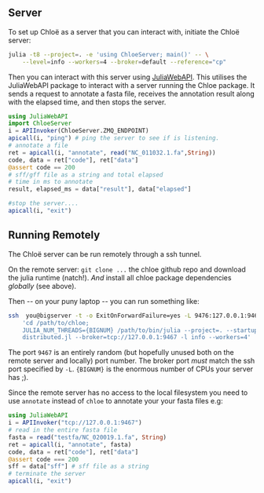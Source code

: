 
## Server
To set up Chloë as a server that you can interact with, initiate the Chloë server: 

```sh
julia -t8 --project=. -e 'using ChloeServer; main()' -- \
    --level=info --workers=4 --broker=default --reference="cp"
```

Then you can interact with this server using [JuliaWebAPI](https://github.com/JuliaWeb/JuliaWebAPI.jl). This utilises the JuliaWebAPI package to interact with a server running the Chloe package. It sends a request to annotate a fasta file, receives the annotation result along with the elapsed time, and then stops the server.


```julia
using JuliaWebAPI
import ChloeServer
i = APIInvoker(ChloeServer.ZMQ_ENDPOINT)
apicall(i, "ping") # ping the server to see if is listening.
# annotate a file
ret = apicall(i, "annotate", read("NC_011032.1.fa",String))
code, data = ret["code"], ret["data"]
@assert code == 200
# sff/gff file as a string and total elapsed
# time in ms to annotate
result, elapsed_ms = data["result"], data["elapsed"]

#stop the server....
apicall(i, "exit")
```
## Running Remotely

The Chloë server can be run remotely through a ssh tunnel.

On the remote server:
`git clone ...` the chloe github repo and download the julia runtime (natch!).
*And* install all chloe package dependencies *globally* (see above).

Then -- on your puny laptop -- you can run something like:

```sh
ssh  you@bigserver -t -o ExitOnForwardFailure=yes -L 9476:127.0.0.1:9467 \
    'cd /path/to/chloe;
    JULIA_NUM_THREADS={BIGNUM} /path/to/bin/julia --project=. --startup-file=no --color=yes
    distributed.jl --broker=tcp://127.0.0.1:9467 -l info --workers=4'
```

The port `9467` is an entirely random (but hopefully unused both on
the remote server and locally) port number. The broker port *must* match
the ssh port specified by `-L`. `{BIGNUM}` is the enormous number
of CPUs your server has ;).

Since the remote server has no access to the local filesystem you need
to use `annotate` instead of `chloe` to annotate your your
fasta files e.g:

```julia
using JuliaWebAPI
i = APIInvoker("tcp://127.0.0.1:9467")
# read in the entire fasta file
fasta = read("testfa/NC_020019.1.fa", String)
ret = apicall(i, "annotate", fasta)
code, data = ret["code"], ret["data"]
@assert code === 200
sff = data["sff"] # sff file as a string
# terminate the server
apicall(i, "exit")
```
